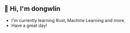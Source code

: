 ## 👋 Hi, I'm dongwlin

- I'm currently learning Rust, Machine Learning and more.
- Have a great day!
